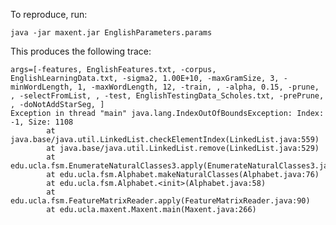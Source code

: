 To reproduce, run:

    java -jar maxent.jar EnglishParameters.params

This produces the following trace:

    args=[-features, EnglishFeatures.txt, -corpus, EnglishLearningData.txt, -sigma2, 1.00E+10, -maxGramSize, 3, -minWordLength, 1, -maxWordLength, 12, -train, , -alpha, 0.15, -prune, , -selectFromList, , -test, EnglishTestingData_Scholes.txt, -prePrune, , -doNotAddStarSeg, ]
    Exception in thread "main" java.lang.IndexOutOfBoundsException: Index: -1, Size: 1108
            at java.base/java.util.LinkedList.checkElementIndex(LinkedList.java:559)
            at java.base/java.util.LinkedList.remove(LinkedList.java:529)
            at edu.ucla.fsm.EnumerateNaturalClasses3.apply(EnumerateNaturalClasses3.java:109)
            at edu.ucla.fsm.Alphabet.makeNaturalClasses(Alphabet.java:76)
            at edu.ucla.fsm.Alphabet.<init>(Alphabet.java:58)
            at edu.ucla.fsm.FeatureMatrixReader.apply(FeatureMatrixReader.java:90)
            at edu.ucla.maxent.Maxent.main(Maxent.java:266)

